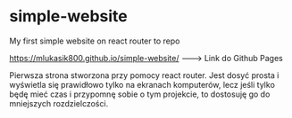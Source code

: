 # simple-website
My first simple website on react router to repo

https://mlukasik800.github.io/simple-website/ ---> Link do Github Pages

Pierwsza strona stworzona przy pomocy react router. Jest dosyć prosta i wyświetla się prawidłowo tylko na ekranach komputerów, lecz jeśli tylko będę mieć czas i przypomnę sobie o tym projekcie, to dostosuję go do mniejszych rozdzielczości.
